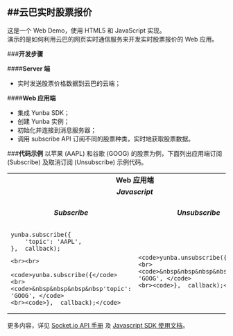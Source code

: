 ##**云巴实时股票报价**
---
这是一个 Web Demo，使用 HTML5 和 JavaScript 实现。<br>
演示的是如何利用云巴的网页实时通信服务来开发实时股票报价的 Web 应用。

###**开发步骤**

####**Server 端**
- 实时发送股票价格数据到云巴的云端；

####**Web 应用端**
- 集成 Yunba SDK；
- 创建 Yunba 实例；
- 初始化并连接到消息服务器；
- 调用 subscribe API 订阅不同的股票种类，实时地获取股票数据。

###**代码示例**
以苹果 (AAPL) 和谷歌 (GOOG) 的股票为例，下面列出应用端订阅 (Subscribe) 及取消订阅 (Unsubscribe) 示例代码。

<table border="0">

<tr>
  <td colspan="2" align="center"><b>Web 应用端</b></td>
</tr>
<tr>
  <td colspan="2" align="center"><i><b>Javascript</b></i></td>
</tr>
<tr>
  <td align="center"><h5>Subscribe</h5></td>
  <td align="center"><h5>Unsubscribe</h5></td>
</tr>

<tr>
  <td>
    <code>yunba.subscribe({</code>
    <br><code>&nbsp&nbsp&nbsp&nbsp'topic': 'AAPL', </code>
    <br><code>},  callback);</code>
    
    <br><br>
    
    <code>yunba.subscribe({</code>
    <br><code>&nbsp&nbsp&nbsp&nbsp'topic': 'GOOG', </code>
    <br><code>},  callback);</code>
    
  </td>
  
  <td>
    
    <code>yunba.unsubscribe({</code>
    <br><code>&nbsp&nbsp&nbsp&nbsp'topic': 'GOOG', </code>
    <br><code>},  callback);</code>
    
  </td>
</tr>
</table>


更多内容，详见 [Socket.io API 手册](http://yunba.io/docs2/socket.io_API/ "Socket.io API 手册")
 及 [Javascript SDK 使用文档](http://yunba.io/docs2/Javascript_SDK/ "Javascript SDK 使用文档")。
